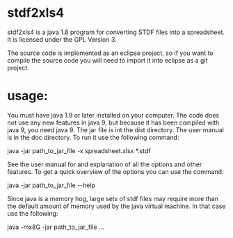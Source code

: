 
# stdf2xls4
stdf2xls4 is a java 1.8 program for converting STDF files into a spreadsheet.
It is licensed under the GPL Version 3.

The source code is implemented as an eclipse project, so if you want to 
compile the source code you will need to import it into eclipse as a git project.

# usage:
You must have java 1.9 or later installed on your computer.  The code
does not use any new features in java 9, but because it has been compiled
with java 9, you need java 9.
The jar file is int the dist directory.  The user manual is in the doc directory.
To run it use the following command:

java -jar path_to_jar_file -x spreadsheet.xlsx \*.stdf

See the user manual for and explanation of all the options
and other features.  To get a quick overview of the options
you can use the command:

java -jar path_to_jar_file --help

Since java is a memory hog, large sets of stdf files may require
more than the default amount of memory used by the java virtual machine.
In that case use the following:

java -mx8G -jar path_to_jar_file ...

